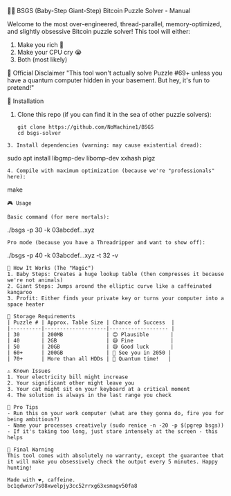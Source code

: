 🕵️‍♂️ BSGS (Baby-Step Giant-Step) Bitcoin Puzzle Solver - Manual

Welcome to the most over-engineered, thread-parallel, memory-optimized, and slightly obsessive Bitcoin puzzle solver! This tool will either:
1) Make you rich 🤑
2) Make your CPU cry 😭
3) Both (most likely)

📜 Official Disclaimer
"This tool won't actually solve Puzzle #69+ unless you have a quantum computer hidden in your basement. But hey, it's fun to pretend!"

🚀 Installation

1. Clone this repo (if you can find it in the sea of other puzzle solvers):
   ```
   git clone https://github.com/NoMachine1/BSGS
   cd bsgs-solver
  ```
3. Install dependencies (warning: may cause existential dread):
   ```
   sudo apt install libgmp-dev libomp-dev xxhash pigz
   ```
4. Compile with maximum optimization (because we're "professionals" here):
   ```
   make
   ```
🎮 Usage

Basic command (for mere mortals):
 ```
./bsgs -p 30 -k 03abcdef...xyz
```
Pro mode (because you have a Threadripper and want to show off):
 ```
./bsgs -p 40 -k 03abcdef...xyz -t 32 -v
```
🧠 How It Works (The "Magic")
1. Baby Steps: Creates a huge lookup table (then compresses it because we're not animals)
2. Giant Steps: Jumps around the elliptic curve like a caffeinated kangaroo
3. Profit: Either finds your private key or turns your computer into a space heater

💾 Storage Requirements
| Puzzle # | Approx. Table Size | Chance of Success  |
|----------|--------------------|------------------- |
| 30       | 200MB              | 😊 Plausible       |
| 40       | 2GB                | 😅 Fine            |
| 50       | 20GB               | 😅 Good luck       |
| 60+      | 200GB              | 🤣 See you in 2050 |
| 70+      | More than all HDDs | 🚀 Quantum time!   |

⚠️ Known Issues
1. Your electricity bill might increase
2. Your significant other might leave you
3. Your cat might sit on your keyboard at a critical moment
4. The solution is always in the last range you check

🎉 Pro Tips
- Run this on your work computer (what are they gonna do, fire you for being ambitious?)
- Name your processes creatively (sudo renice -n -20 -p $(pgrep bsgs))
- If it's taking too long, just stare intensely at the screen - this helps

📜 Final Warning
This tool comes with absolutely no warranty, except the guarantee that it will make you obsessively check the output every 5 minutes. Happy hunting!

Made with ❤️, caffeine.
bc1qdwnxr7s08xwelpjy3cc52rrxg63xsmagv50fa8